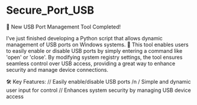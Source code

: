 # Secure_Port_USB
🚀 New USB Port Management Tool Completed!

I’ve just finished developing a Python script that allows dynamic management of USB ports on Windows systems. 🎉 This tool enables users to easily enable or disable USB ports by simply entering a command like 'open' or 'close'. By modifying system registry settings, the tool ensures seamless control over USB access, providing a great way to enhance security and manage device connections.

🛠 Key Features:
// Easily enable/disable USB ports
/n / Simple and dynamic user input for control
// Enhances system security by managing USB device access
